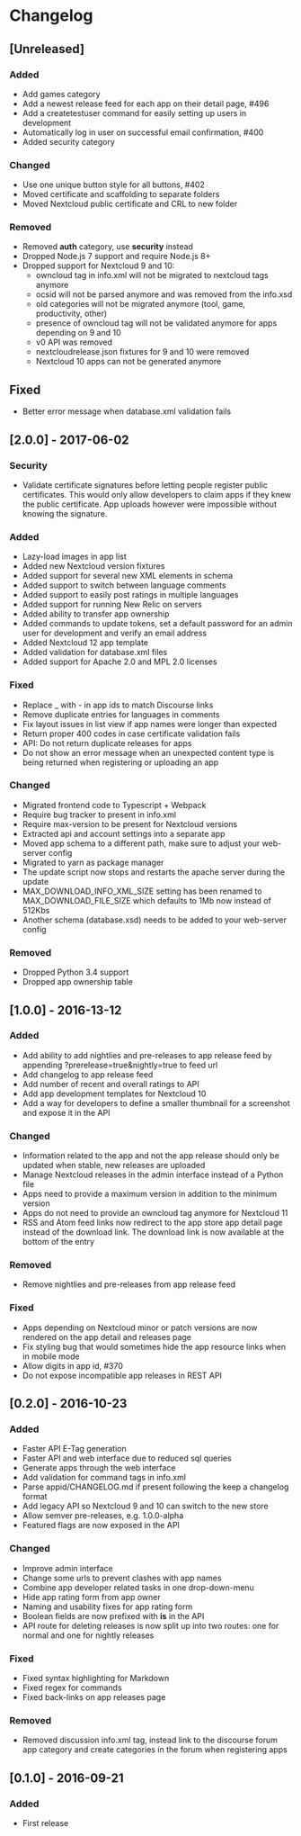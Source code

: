 # Changelog

## [Unreleased] 

### Added

- Add games category
- Add a newest release feed for each app on their detail page, #496
- Add a createtestuser command for easily setting up users in development
- Automatically log in user on successful email confirmation, #400
- Added security category

### Changed

- Use one unique button style for all buttons, #402
- Moved certificate and scaffolding to separate folders
- Moved Nextcloud public certificate and CRL to new folder
  
### Removed

- Removed **auth** category, use **security** instead 
- Dropped Node.js 7 support and require Node.js 8+
- Dropped support for Nextcloud 9 and 10:
  - owncloud tag in info.xml will not be migrated to nextcloud tags anymore
  - ocsid will not be parsed anymore and was removed from the info.xsd
  - old categories will not be migrated anymore (tool, game, productivity, other)
  - presence of owncloud tag will not be validated anymore for apps depending on 9 and 10
  - v0 API was removed
  - nextcloudrelease.json fixtures for 9 and 10 were removed
  - Nextcloud 10 apps can not be generated anymore

## Fixed

- Better error message when database.xml validation fails

## [2.0.0] - 2017-06-02

### Security

- Validate certificate signatures before letting people register public certificates. This would only allow developers to claim apps if they knew the public certificate. App uploads however were impossible without knowing the signature.

### Added

- Lazy-load images in app list
- Added new Nextcloud version fixtures
- Added support for several new XML elements in schema
- Added support to switch between language comments
- Added support to easily post ratings in multiple languages
- Added support for running New Relic on servers
- Added ability to transfer app ownership
- Added commands to update tokens, set a default password for an admin user for development and verify an email address
- Added Nextcloud 12 app template
- Added validation for database.xml files
- Added support for Apache 2.0 and MPL 2.0 licenses

### Fixed

- Replace _ with - in app ids to match Discourse links
- Remove duplicate entries for languages in comments
- Fix layout issues in list view if app names were longer than expected
- Return proper 400 codes in case certificate validation fails
- API: Do not return duplicate releases for apps
- Do not show an error message when an unexpected content type is being returned when registering or uploading an app

### Changed

- Migrated frontend code to Typescript + Webpack
- Require bug tracker to present in info.xml
- Require max-version to be present for Nextcloud versions
- Extracted api and account settings into a separate app
- Moved app schema to a different path, make sure to adjust your web-server config
- Migrated to yarn as package manager
- The update script now stops and restarts the apache server during the update
- MAX_DOWNLOAD_INFO_XML_SIZE setting has been renamed to MAX_DOWNLOAD_FILE_SIZE which defaults to 1Mb now instead of 512Kbs
- Another schema (database.xsd) needs to be added to your web-server config

### Removed

- Dropped Python 3.4 support
- Dropped app ownership table

## [1.0.0] - 2016-13-12

### Added

- Add ability to add nightlies and pre-releases to app release feed by appending ?prerelease=true&nightly=true to feed url
- Add changelog to app release feed
- Add number of recent and overall ratings to API
- Add app development templates for Nextcloud 10
- Add a way for developers to define a smaller thumbnail for a screenshot and expose it in the API

### Changed

- Information related to the app and not the app release should only be updated when stable, new releases are uploaded
- Manage Nextcloud releases in the admin interface instead of a Python file
- Apps need to provide a maximum version in addition to the minimum version
- Apps do not need to provide an owncloud tag anymore for Nextcloud 11
- RSS and Atom feed links now redirect to the app store app detail page instead of the download link. The download link is now available at the bottom of the entry

### Removed

- Remove nightlies and pre-releases from app release feed

### Fixed

- Apps depending on Nextcloud minor or patch versions are now rendered on the app detail and releases page
- Fix styling bug that would sometimes hide the app resource links when in mobile mode
- Allow digits in app id, #370
- Do not expose incompatible app releases in REST API


## [0.2.0] - 2016-10-23

### Added

- Faster API E-Tag generation
- Faster API and web interface due to reduced sql queries
- Generate apps through the web interface
- Add validation for command tags in info.xml
- Parse appid/CHANGELOG.md if present following the keep a changelog format
- Add legacy API so Nextcloud 9 and 10 can switch to the new store
- Allow semver pre-releases, e.g. 1.0.0-alpha
- Featured flags are now exposed in the API

### Changed

- Improve admin interface
- Change some urls to prevent clashes with app names
- Combine app developer related tasks in one drop-down-menu
- Hide app rating form from app owner
- Naming and usability fixes for app rating form
- Boolean fields are now prefixed with **is** in the API
- API route for deleting releases is now split up into two routes: one for normal and one for nightly releases

### Fixed

- Fixed syntax highlighting for Markdown
- Fixed regex for commands
- Fixed back-links on app releases page

### Removed

- Removed discussion info.xml tag, instead link to the discourse forum app category and create categories in the forum when registering apps

## [0.1.0] - 2016-09-21

### Added

- First release

